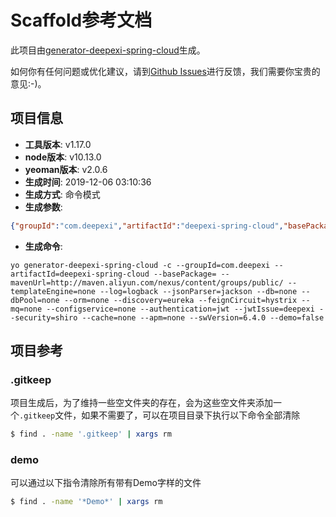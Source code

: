 # Scaffold参考文档

此项目由[generator-deepexi-spring-cloud](https://github.com/deepexi/generator-deepexi-spring-cloud)生成。

如何你有任何问题或优化建议，请到[Github Issues](https://github.com/deepexi/generator-deepexi-spring-cloud/issues)进行反馈，我们需要你宝贵的意见:-)。

## 项目信息

- **工具版本**: v1.17.0
- **node版本**: v10.13.0
- **yeoman版本**: v2.0.6
- **生成时间**: 2019-12-06 03:10:36
- **生成方式**: 命令模式
- **生成参数**: 
```json
{"groupId":"com.deepexi","artifactId":"deepexi-spring-cloud","basePackage":"com.deepexi","mavenUrl":"http://maven.aliyun.com/nexus/content/groups/public/","templateEngine":"none","log":"logback","jsonParser":"jackson","db":"none","dbPool":"none","orm":"none","discovery":"eureka","feignCircuit":"hystrix","mq":"none","configservice":"none","authentication":"jwt","jwtIssue":"deepexi","security":"shiro","cache":"none","apm":"none","swVersion":"6.4.0","demo":false,"mode":"command","cli":"yo generator-deepexi-spring-cloud -c --groupId=com.deepexi --artifactId=deepexi-spring-cloud --basePackage= --mavenUrl=http://maven.aliyun.com/nexus/content/groups/public/ --templateEngine=none --log=logback --jsonParser=jackson --db=none --dbPool=none --orm=none --discovery=eureka --feignCircuit=hystrix --mq=none --configservice=none --authentication=jwt --jwtIssue=deepexi --security=shiro --cache=none --apm=none --swVersion=6.4.0 --demo=false","version":"1.17.0","basePath":"com/deepexi","conditions":{"eureka":true,"jackson":true,"jwt":true,"shiro":true,"logback":true},"openfeign":true}
```
- **生成命令**: 
```text
yo generator-deepexi-spring-cloud -c --groupId=com.deepexi --artifactId=deepexi-spring-cloud --basePackage= --mavenUrl=http://maven.aliyun.com/nexus/content/groups/public/ --templateEngine=none --log=logback --jsonParser=jackson --db=none --dbPool=none --orm=none --discovery=eureka --feignCircuit=hystrix --mq=none --configservice=none --authentication=jwt --jwtIssue=deepexi --security=shiro --cache=none --apm=none --swVersion=6.4.0 --demo=false
```

## 项目参考

### .gitkeep

项目生成后，为了维持一些空文件夹的存在，会为这些空文件夹添加一个`.gitkeep`文件，如果不需要了，可以在项目目录下执行以下命令全部清除

```bash
$ find . -name '.gitkeep' | xargs rm
```

### demo

可以通过以下指令清除所有带有Demo字样的文件

```bash
$ find . -name '*Demo*' | xargs rm
```
